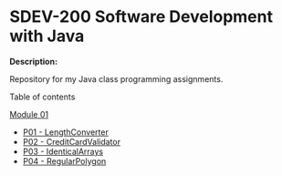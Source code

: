 # SDEV-200 Software Development with Java
**Description:**

Repository for my Java class programming assignments.

Table of contents

[Module 01](M01)
- [P01 - LengthConverter](M01/P01_LengthConverter/src)
- [P02 - CreditCardValidator](M01/P02_CreditCardValidator/src)
- [P03 - IdenticalArrays](M01/P03_IdenticalArrays/src)
- [P04 - RegularPolygon](M01/P04_RegularPolygonUML)
